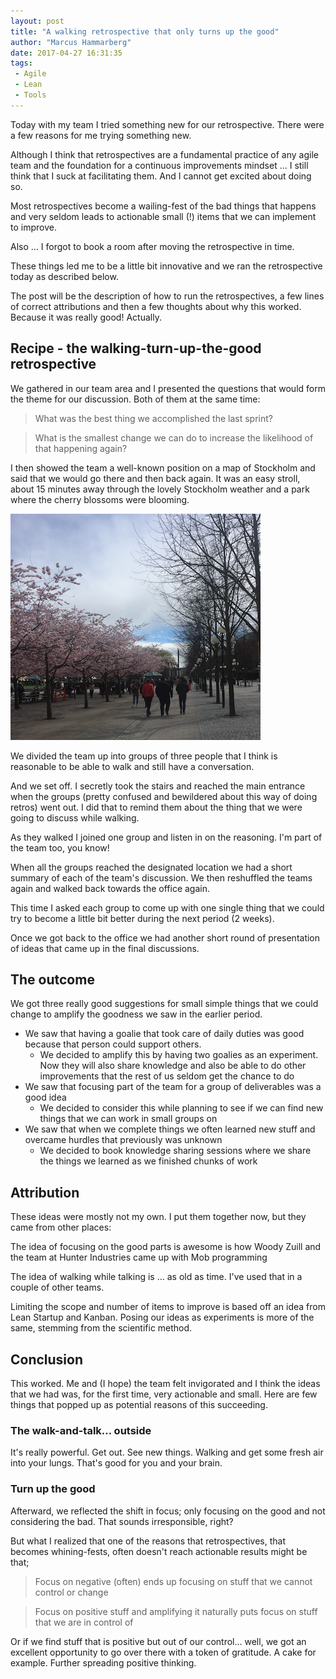 ```yaml
---
layout: post
title: "A walking retrospective that only turns up the good"
author: "Marcus Hammarberg"
date: 2017-04-27 16:31:35
tags:
 - Agile
 - Lean
 - Tools
---
```


Today with my team I tried something new for our retrospective. There were a few reasons for me trying something new. 

Although I think that retrospectives are a fundamental practice of any agile team and the foundation for a continuous improvements mindset … I still think that I suck at facilitating them. And I cannot get excited about doing so. 

Most retrospectives become a wailing-fest of the bad things that happens and very seldom leads to actionable small (!) items that we can implement to improve.

Also … I forgot to book a room after moving the retrospective in time. 

These things led me to be a little bit innovative and we ran the retrospective today as described below. 

The post will be the description of how to run the retrospectives, a few lines of correct attributions and then a few thoughts about why this worked. Because it was really good! Actually.  

<!-- excerpt-end -->

## Recipe - the walking-turn-up-the-good retrospective

We gathered in our team area and I presented the questions that would form the theme for our discussion. Both of them at the same time: 

> What was the best thing we accomplished the last sprint? 

> What is the smallest change we can do to increase the likelihood of that happening again? 

I then showed the team a well-known position on a map of Stockholm and said that we would go there and then back again. It was an easy stroll, about 15 minutes away through the lovely Stockholm weather and a park where the cherry blossoms were blooming. 

![A reflective stroll through a beautiful spring Stockholm](/img/strollThroughStockholm.png)

We divided the team up into groups of three people that I think is reasonable to be able to walk and still have a conversation. 

And we set off. I secretly took the stairs and reached the main entrance when the groups (pretty confused and bewildered about this way of doing retros) went out. I did that to remind them about the thing that we were going to discuss while walking. 

As they walked I joined one group and listen in on the reasoning. I'm part of the team too, you know! 

When all the groups reached the designated location we had a short summary of each of the team's discussion. We then reshuffled the teams again and walked back towards the office again. 

This time I asked each group to come up with one single thing that we could try to become a little bit better during the next period (2 weeks). 

Once we got back to the office we had another short round of presentation of ideas that came up in the final discussions. 

## The outcome

We got three really good suggestions for small simple things that we could change to amplify the goodness we saw in the earlier period. 

- We saw that having a goalie that took care of daily duties was good because that person could support others.
  - We decided to amplify this by having two goalies as an experiment. Now they will also share knowledge and also be able to do other improvements that the rest of us seldom get the chance to do
- We saw that focusing part of the team for a group of deliverables was a good idea
  - We decided to consider this while planning to see if we can find new things that we can work in small groups on
- We saw that when we complete things we often learned new stuff and overcame hurdles that previously was unknown
  - We decided to book knowledge sharing sessions where we share the things we learned as we finished chunks of work

## Attribution

These ideas were mostly not my own. I put them together now, but they came from other places:

The idea of focusing on the good parts is awesome is how Woody Zuill and the team at Hunter Industries came up with Mob programming

The idea of walking while talking is … as old as time. I've used that in a couple of other teams. 

Limiting the scope and number of items to improve is based off an idea from Lean Startup and Kanban. Posing our ideas as experiments is more of the same, stemming from the scientific method.

## Conclusion

This worked. Me and (I hope) the team felt invigorated and I think the ideas that we had was, for the first time, very actionable and small. Here are few things that popped up as potential reasons of this succeeding.

### The walk-and-talk… outside

It's really powerful. Get out. See new things. Walking and get some fresh air into your lungs. That's good for you and your brain. 

### Turn up the good

Afterward, we reflected the shift in focus; only focusing on the good and not considering the bad. That sounds irresponsible, right? 

But what I realized that one of the reasons that retrospectives, that becomes whining-fests, often doesn't reach actionable results might be that; 

> Focus on negative (often) ends up focusing on stuff that we cannot control or change

> Focus on positive stuff and amplifying it naturally puts focus on stuff that we are in control of

Or if we find stuff that is positive but out of our control… well, we got an excellent opportunity to go over there with a token of gratitude. A cake for example. Further spreading positive thinking. 